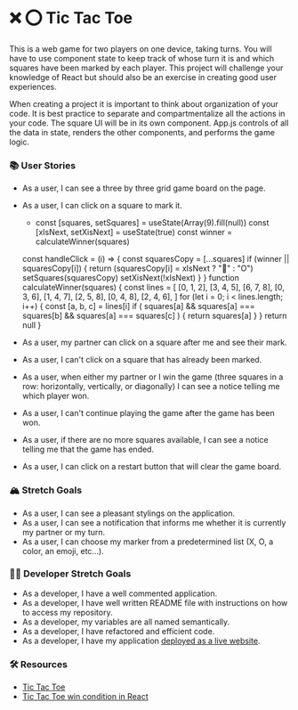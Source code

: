 # ❌ ⭕️ Tic Tac Toe

This is a web game for two players on one device, taking turns. You will have to use component state to keep track of whose turn it is and which squares have been marked by each player. This project will challenge your knowledge of React but should also be an exercise in creating good user experiences.

When creating a project it is important to think about organization of your code. It is best practice to separate and compartmentalize all the actions in your code. The square UI will be in its own component. App.js controls of all the data in state, renders the other components, and performs the game logic.

### 📚 User Stories

- As a user, I can see a three by three grid game board on the page.
- As a user, I can click on a square to mark it.

    -  const [squares, setSquares] = useState(Array(9).fill(null))
  const [xIsNext, setXisNext] = useState(true)
  const winner = calculateWinner(squares)

  const handleClick = (i) => {
    const squaresCopy = [...squares]
  if (winner || squaresCopy[i]) {
    return (squaresCopy[i] = xIsNext ? "🦁" : "O")
    setSquares(squaresCopy)
    setXisNext(!xIsNext)
  }
  }
  function calculateWinner(squares) {
    const lines = [
      [0, 1, 2],
      [3, 4, 5],
      [6, 7, 8],
      [0, 3, 6],
      [1, 4, 7],
      [2, 5, 8],
      [0, 4, 8],
      [2, 4, 6],
    ]
    for (let i = 0; i < lines.length; i++) {
      const [a, b, c] = lines[i]
      if (
        squares[a] &&
        squares[a] === squares[b] &&
        squares[a] === squares[c]
      ) {
        return squares[a]
      }
    }
    return null
  }
- As a user, my partner can click on a square after me and see their mark.
- As a user, I can't click on a square that has already been marked.
- As a user, when either my partner or I win the game (three squares in a row: horizontally, vertically, or diagonally) I can see a notice telling me which player won.
- As a user, I can't continue playing the game after the game has been won.
- As a user, if there are no more squares available, I can see a notice telling me that the game has ended.
- As a user, I can click on a restart button that will clear the game board.

### 🏔 Stretch Goals

- As a user, I can see a pleasant stylings on the application.
- As a user, I can see a notification that informs me whether it is currently my partner or my turn.
- As a user, I can choose my marker from a predetermined list (X, O, a color, an emoji, etc...).

### 👩‍💻 Developer Stretch Goals

- As a developer, I have a well commented application.
- As a developer, I have well written README file with instructions on how to access my repository.
- As a developer, my variables are all named semantically.
- As a developer, I have refactored and efficient code.
- As a developer, I have my application [deployed as a live website](https://render.com/docs/deploy-create-react-app).

### 🛠 Resources

- [Tic Tac Toe](https://en.wikipedia.org/wiki/Tic-tac-toe)
- [Tic Tac Toe win condition in React](https://forum.freecodecamp.org/t/need-help-understanding-react-tic-tac-toe-winner-function/137840)
